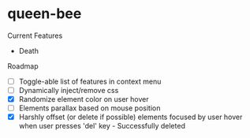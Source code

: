 # queen-bee

Current Features
- Death

Roadmap
- [ ] Toggle-able list of features in context menu
- [ ] Dynamically inject/remove css
- [X] Randomize element color on user hover
- [ ] Elements parallax based on mouse position
- [X] Harshly offset (or delete if possible) elements focused by user hover when user presses 'del' key - Successfully deleted
